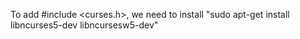 To add #include <curses.h>, we need to install "sudo apt-get install libncurses5-dev libncursesw5-dev"
